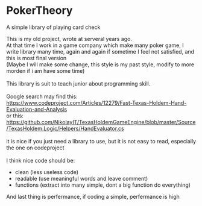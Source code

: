 # PokerTheory
A simple library of playing card check

This is my old project, wrote at serveral years ago.<br/>
At that time I work in a game company which make many poker game, I write library many time, again and again if sometime I feel not satisfied, and this is most final version<br/>
(Maybe I will make some change, this style is my past style, modify to more morden if i am have some time)<br/>
<br/>
This library is suit to teach junior about programming skill. <br/>
<br/>
Google search may find this:<br/>
https://www.codeproject.com/Articles/12279/Fast-Texas-Holdem-Hand-Evaluation-and-Analysis<br/>
or this:<br/>
https://github.com/NikolayIT/TexasHoldemGameEngine/blob/master/Source/TexasHoldem.Logic/Helpers/HandEvaluator.cs<br/>
<br/>
it is nice if you just need a library to use, but it is not easy to read, especially the one on codeproject<br/>
<br/>
I think nice code should be:<br/>
- clean (less useless code)<br/>
- readable (use meaningful words and leave comment)<br/>
- functions (extract into many simple, dont a big function do everything)<br/>

And last thing is perfermance, if coding a simple, perfermance is high
